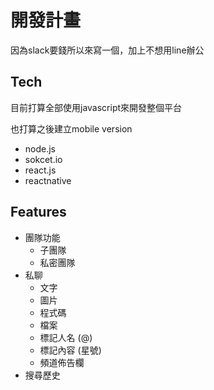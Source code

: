 # 開發計畫

因為slack要錢所以來寫一個，加上不想用line辦公

## Tech

目前打算全部使用javascript來開發整個平台

也打算之後建立mobile version

- node.js
- sokcet.io
- react.js
- reactnative

## Features

- 團隊功能
    - 子團隊
    - 私密團隊
- 私聊
    - 文字
    - 圖片
    - 程式碼
    - 檔案
    - 標記人名 (@)
    - 標記內容 (星號)
    - 頻道佈告欄
- 搜尋歷史

